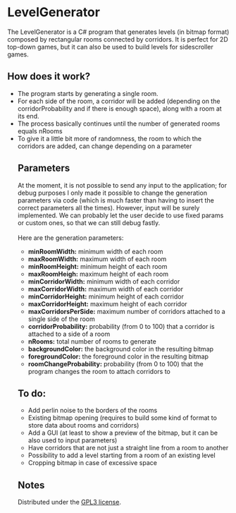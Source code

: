 <h1>LevelGenerator</h1>

The LevelGenerator is a C# program that generates levels (in bitmap format) composed by rectangular rooms connected by corridors. 
It is perfect for 2D top-down games, but it can also be used to build levels for sidescroller games.

<h2>How does it work?</h2>
<ul>
<li>The program starts by generating a single room. </li>
<li>For each side of the room, a corridor will be added (depending on the corridorProbability and if there is enough space), along with a room at its end.</li>
<li>The process basically continues until the number of generated rooms equals nRooms</li>
<li>To give it a little bit more of randomness, the room to which the corridors are added, can change depending on a parameter</li>

<h2>Parameters</h2>

At the moment, it is not possible to send any input to the application; for debug purposes I only made it possible to change the generation 
parameters via code (which is much faster than having to insert the correct parameters all the times).
However, input will be surely implemented. We can probably let the user decide to use fixed params or custom ones, so that we can still debug
fastly.<br><br>
Here are the generation parameters:
<ul>
<li><strong>minRoomWidth:</strong> minimum width of each room</li>
<li><strong>maxRoomWidth:</strong> maximum width of each room</li>
<li><strong>minRoomHeight:</strong> minimum height of each room</li>
<li><strong>maxRoomHeigh:</strong> maximum height of each room</li>

<li><strong>minCorridorWidth:</strong> minimum width of each corridor</li>
<li><strong>maxCorridorWidth:</strong> maximum width of each corridor</li>
<li><strong>minCorridorHeight:</strong> minimum height of each corridor</li>
<li><strong>maxCorridorHeight:</strong> maximum height of each corridor</li>

<li><strong>maxCorridorsPerSide:</strong> maximum number of corridors attached to a single side of the room </li>
<li><strong>corridorProbability:</strong> probability (from 0 to 100) that a corridor is attached to a side of a room</li>
<li><strong>nRooms:</strong> total number of rooms to generate
<li><strong>backgroundColor:</strong> the background color in the resulting bitmap</li>
<li><strong>foregroundColor:</strong> the foreground color in the resulting bitmap</li>
<li><strong>roomChangeProbability:</strong> probability (from 0 to 100) that the program changes the room to attach corridors to

</ul>

<h2>To do:</h2>
<ul>
  <li>Add perlin noise to the borders of the rooms</li>
  <li>Existing bitmap opening (requires to build some kind of format to store data about rooms and corridors)</li>
  <li>Add a GUI (at least to show a preview of the bitmap, but it can be also used to input parameters)</li>
  <li>Have corridors that are not just a straight line from a room to another</li>
  <li>Possibility to add a level starting from a room of an existing level</li>
  <li>Cropping bitmap in case of excessive space</li>
</ul>

<h2>Notes</h2>

<ul>
</ul>

Distributed under the <a href = "https://www.gnu.org/licenses/gpl-3.0.en.html">GPL3 license</a>.
